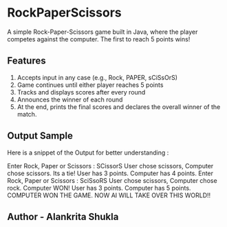 # RockPaperScissors
A simple Rock-Paper-Scissors game built in Java, where the player competes against the computer. The first to reach 5 points wins!

## Features
1. Accepts input in any case (e.g., Rock, PAPER, sCiSsOrS)
2. Game continues until either player reaches 5 points
3. Tracks and displays scores after every round
4. Announces the winner of each round
5. At the end, prints the final scores and declares the overall winner of the match.

## Output Sample 
Here is a snippet of the Output for better understanding :

Enter Rock, Paper or Scissors : SCissorS
User chose scissors, Computer chose scissors.
Its a tie!
User has 3 points.
Computer has 4 points.
Enter Rock, Paper or Scissors : SciSsoRS
User chose scissors, Computer chose rock.
Computer WON!
User has 3 points.
Computer has 5 points.
COMPUTER WON THE GAME. NOW AI WILL TAKE OVER THIS WORLD!!


## Author - Alankrita Shukla

